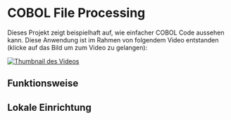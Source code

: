 # COBOL File Processing
Dieses Projekt zeigt beispielhaft auf, wie einfacher COBOL Code aussehen kann. Diese Anwendung ist im Rahmen von folgendem Video entstanden (klicke auf das Bild um zum Video zu gelangen):

[![Thumbnail des Videos](https://img.youtube.com/vi/d4jHKp2dego/0.jpg)](https://www.youtube.com/watch?v=d4jHKp2dego)

## Funktionsweise

## Lokale Einrichtung